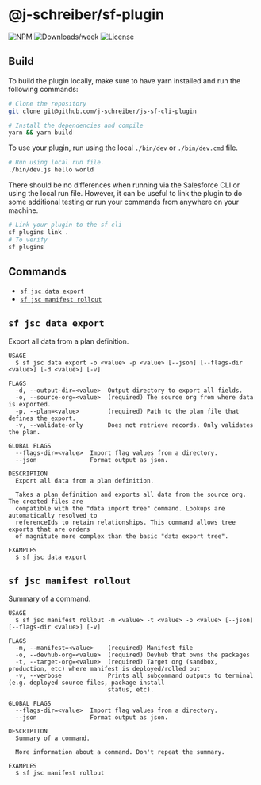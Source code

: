# @j-schreiber/sf-plugin

[![NPM](https://img.shields.io/npm/v/@j-schreiber/sf-plugin.svg?label=@j-schreiber/sf-plugin)](https://www.npmjs.com/package/@j-schreiber/sf-plugin) [![Downloads/week](https://img.shields.io/npm/dw/@j-schreiber/sf-plugin.svg)](https://npmjs.org/package/@j-schreiber/sf-plugin) [![License](https://img.shields.io/badge/License-BSD%203--Clause-brightgreen.svg)](https://raw.githubusercontent.com/salesforcecli/@j-schreiber/sf-plugin/main/LICENSE.txt)

## Build

To build the plugin locally, make sure to have yarn installed and run the following commands:

```bash
# Clone the repository
git clone git@github.com/j-schreiber/js-sf-cli-plugin

# Install the dependencies and compile
yarn && yarn build
```

To use your plugin, run using the local `./bin/dev` or `./bin/dev.cmd` file.

```bash
# Run using local run file.
./bin/dev.js hello world
```

There should be no differences when running via the Salesforce CLI or using the local run file. However, it can be useful to link the plugin to do some additional testing or run your commands from anywhere on your machine.

```bash
# Link your plugin to the sf cli
sf plugins link .
# To verify
sf plugins
```

## Commands

<!-- commands -->

- [`sf jsc data export`](#sf-jsc-data-export)
- [`sf jsc manifest rollout`](#sf-jsc-manifest-rollout)

## `sf jsc data export`

Export all data from a plan definition.

```
USAGE
  $ sf jsc data export -o <value> -p <value> [--json] [--flags-dir <value>] [-d <value>] [-v]

FLAGS
  -d, --output-dir=<value>  Output directory to export all fields.
  -o, --source-org=<value>  (required) The source org from where data is exported.
  -p, --plan=<value>        (required) Path to the plan file that defines the export.
  -v, --validate-only       Does not retrieve records. Only validates the plan.

GLOBAL FLAGS
  --flags-dir=<value>  Import flag values from a directory.
  --json               Format output as json.

DESCRIPTION
  Export all data from a plan definition.

  Takes a plan definition and exports all data from the source org. The created files are
  compatible with the "data import tree" command. Lookups are automatically resolved to
  referenceIds to retain relationships. This command allows tree exports that are orders
  of magnitute more complex than the basic "data export tree".

EXAMPLES
  $ sf jsc data export
```

## `sf jsc manifest rollout`

Summary of a command.

```
USAGE
  $ sf jsc manifest rollout -m <value> -t <value> -o <value> [--json] [--flags-dir <value>] [-v]

FLAGS
  -m, --manifest=<value>    (required) Manifest file
  -o, --devhub-org=<value>  (required) Devhub that owns the packages
  -t, --target-org=<value>  (required) Target org (sandbox, production, etc) where manifest is deployed/rolled out
  -v, --verbose             Prints all subcommand outputs to terminal (e.g. deployed source files, package install
                            status, etc).

GLOBAL FLAGS
  --flags-dir=<value>  Import flag values from a directory.
  --json               Format output as json.

DESCRIPTION
  Summary of a command.

  More information about a command. Don't repeat the summary.

EXAMPLES
  $ sf jsc manifest rollout
```

<!-- commandsstop -->
